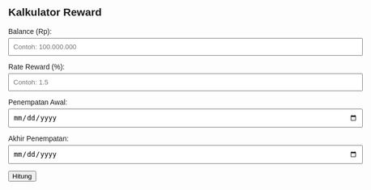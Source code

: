 <!DOCTYPE html>
<html lang="id">
<head>
  <meta charset="UTF-8">
  <title>Kalkulator Reward</title>
  <style>
    body { font-family: Arial, sans-serif; max-width: 700px; margin: auto; padding: 20px; }
    label { display: block; margin-top: 10px; }
    input, select { width: 100%; padding: 8px; margin-top: 5px; }
    .result { margin-top: 20px; background: #f0f0f0; padding: 15px; border-radius: 8px; }
  </style>
</head>
<body>
  <h2>Kalkulator Reward</h2>

  <label for="balance">Balance (Rp):</label>
  <input type="text" id="balance" placeholder="Contoh: 100.000.000">

  <label for="rate">Rate Reward (%):</label>
  <input type="number" id="rate" step="0.1" min="0.1" max="3.5" placeholder="Contoh: 1.5">

  <label for="start">Penempatan Awal:</label>
  <input type="date" id="start">

  <label for="end">Akhir Penempatan:</label>
  <input type="date" id="end">

  <button onclick="hitung()">Hitung</button>

  <div class="result" id="hasil" style="display:none">
    <p><strong>Jumlah Hari:</strong> <span id="hari"></span> hari</p>
    <p><strong>Reward:</strong> Rp <span id="reward"></span></p>
    <p><strong>Penalty (1%):</strong> Rp <span id="penalty"></span></p>
  </div>

  <script>
    function parseRupiah(str) {
      return parseFloat(str.replaceAll('.', '').replace(',', '.')) || 0;
    }

    function formatRupiah(angka) {
      return new Intl.NumberFormat('id-ID').format(angka);
    }

    function hitung() {
      const balanceInput = document.getElementById('balance').value;
      const rate = parseFloat(document.getElementById('rate').value) / 100;
      const startDate = new Date(document.getElementById('start').value);
      const endDate = new Date(document.getElementById('end').value);

      const balance = parseRupiah(balanceInput);

      if (isNaN(balance) || isNaN(rate) || !startDate || !endDate || endDate <= startDate) {
        alert("Pastikan semua input valid dan tanggal akhir setelah tanggal awal.");
        return;
      }

      const diffTime = endDate - startDate;
      const days = diffTime / (1000 * 60 * 60 * 24);

      const reward = balance * rate * (days / 365);
      const penalty = balance * 0.001 * days / 365;

      document.getElementById('hari').textContent = days;
      document.getElementById('reward').textContent = formatRupiah(reward.toFixed(2));
      document.getElementById('penalty').textContent = formatRupiah(penalty.toFixed(2));
      document.getElementById('hasil').style.display = 'block';
    }
  </script>
</body>
</html>
